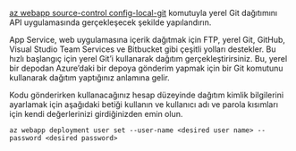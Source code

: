 [az webapp source-control config-local-git](/cli/azure/appservice/web/source-control#config-local-git) komutuyla yerel Git dağıtımını API uygulamasında gerçekleşecek şekilde yapılandırın.   

App Service, web uygulamasına içerik dağıtmak için FTP, yerel Git, GitHub, Visual Studio Team Services ve Bitbucket gibi çeşitli yolları destekler. Bu hızlı başlangıç için yerel Git’i kullanarak dağıtım gerçekleştirirsiniz. Bu, yerel bir depodan Azure’daki bir depoya gönderim yapmak için bir Git komutunu kullanarak dağıtım yaptığınız anlamına gelir.  

Kodu gönderirken kullanacağınız hesap düzeyinde dağıtım kimlik bilgilerini ayarlamak için aşağıdaki betiği kullanın ve kullanıcı adı ve parola kısımları için kendi değerlerinizi girdiğinizden emin olun.   

```azurecli-interactive
az webapp deployment user set --user-name <desired user name> --password <desired password>
```
